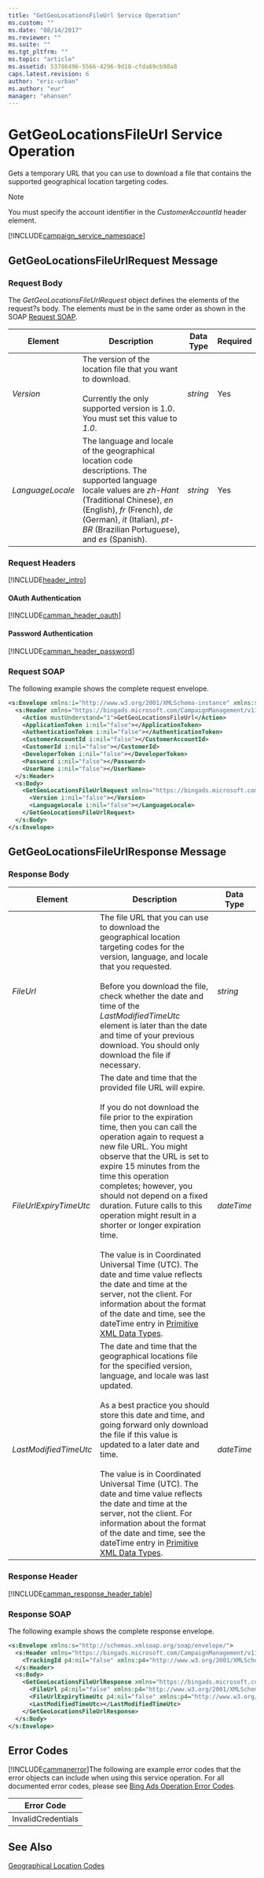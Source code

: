 ```yaml
---
title: "GetGeoLocationsFileUrl Service Operation"
ms.custom: ""
ms.date: "08/14/2017"
ms.reviewer: ""
ms.suite: ""
ms.tgt_pltfrm: ""
ms.topic: "article"
ms.assetid: 53786496-5566-4296-9d18-cfda69cb98a8
caps.latest.revision: 6
author: "eric-urban"
ms.author: "eur"
manager: "ehansen"
---
```

# GetGeoLocationsFileUrl Service Operation
Gets a temporary URL that you can use to download a file that contains the supported geographical location targeting codes.

> [!NOTE]
> You must specify the account identifier in the *CustomerAccountId* header element.

[!INCLUDE[campaign_service_namespace](../campaign-api/includes/campaign-service-namespace.md)]

## <a name="request"></a>GetGeoLocationsFileUrlRequest Message

### Request Body
The *GetGeoLocationsFileUrlRequest* object defines the elements of the request?s body. The elements must be in the same order as shown in the SOAP [Request SOAP](#request_soap).

|Element|Description|Data Type|Required|
|-----------|---------------|-------------|-------------|
|*Version*|The version of the location file that you want to download.<br/><br/>Currently the only supported version is 1.0. You must set this value to *1.0*. |*string*|Yes|
|*LanguageLocale*|The language and locale of the geographical location code descriptions. The supported language locale values are *zh-Hant* (Traditional Chinese), *en* (English), *fr* (French), *de* (German), *it* (Italian), *pt-BR* (Brazilian Portuguese), and *es* (Spanish).|*string*|Yes|

### Request Headers
[!INCLUDE[header_intro](../campaign-api/includes/header-intro.md)]
#### OAuth Authentication
[!INCLUDE[camman_header_oauth](../campaign-api/includes/camman-header-oauth.md)]
#### Password Authentication
[!INCLUDE[camman_header_password](../campaign-api/includes/camman-header-password.md)]
### <a name="request_soap"></a>Request SOAP
The following example shows the complete request envelope.

```xml
<s:Envelope xmlns:i="http://www.w3.org/2001/XMLSchema-instance" xmlns:s="http://schemas.xmlsoap.org/soap/envelope/">
  <s:Header xmlns="https://bingads.microsoft.com/CampaignManagement/v11">
    <Action mustUnderstand="1">GetGeoLocationsFileUrl</Action>
    <ApplicationToken i:nil="false"></ApplicationToken>
    <AuthenticationToken i:nil="false"></AuthenticationToken>
    <CustomerAccountId i:nil="false"></CustomerAccountId>
    <CustomerId i:nil="false"></CustomerId>
    <DeveloperToken i:nil="false"></DeveloperToken>
    <Password i:nil="false"></Password>
    <UserName i:nil="false"></UserName>
  </s:Header>
  <s:Body>
    <GetGeoLocationsFileUrlRequest xmlns="https://bingads.microsoft.com/CampaignManagement/v11">
      <Version i:nil="false"></Version>
      <LanguageLocale i:nil="false"></LanguageLocale>
    </GetGeoLocationsFileUrlRequest>
  </s:Body>
</s:Envelope>
```

## <a name="response"></a>GetGeoLocationsFileUrlResponse Message

### <a name="Body_Elements"></a>Response Body

|Element|Description|Data Type|
|-----------|---------------|-------------|
|*FileUrl*|The file URL that you can use to download the geographical location targeting codes for the version, language, and locale that you requested.<br/><br/>Before you download the file, check whether the date and time of the *LastModifiedTimeUtc* element is later than the date and time of your previous download. You should only download the file if necessary.|*string*|
|*FileUrlExpiryTimeUtc*|The date and time that the provided file URL will expire.<br/><br/>If you do not download the file prior to the expiration time, then you can call the operation again to request a new file URL. You might observe that the URL is set to expire 15 minutes from the time this operation completes; however, you should not depend on a fixed duration. Future calls to this operation might result in a shorter or longer expiration time. <br/><br/>The value is in Coordinated Universal Time (UTC). The date and time value reflects the date and time at the server, not the client. For information about the format of the date and time, see the dateTime entry in [Primitive XML Data Types](https://docs.microsoft.com/en-us/dotnet/framework/data/index).|*dateTime*|
|*LastModifiedTimeUtc*|The date and time that the geographical locations file for the specified version, language, and locale was last updated.<br/><br/>As a best practice you should store this date and time, and going forward only download the file if this value is updated to a later date and time.<br/><br/>The value is in Coordinated Universal Time (UTC). The date and time value reflects the date and time at the server, not the client. For information about the format of the date and time, see the dateTime entry in [Primitive XML Data Types](https://docs.microsoft.com/en-us/dotnet/framework/data/index).|*dateTime*|

### <a name="Header_Elements"></a>Response Header
[!INCLUDE[camman_response_header_table](../campaign-api/includes/camman-response-header-table.md)]
### Response SOAP
The following example shows the complete response envelope.

```xml
<s:Envelope xmlns:s="http://schemas.xmlsoap.org/soap/envelope/">
  <s:Header xmlns="https://bingads.microsoft.com/CampaignManagement/v11">
    <TrackingId p4:nil="false" xmlns:p4="http://www.w3.org/2001/XMLSchema-instance"></TrackingId>
  </s:Header>
  <s:Body>
    <GetGeoLocationsFileUrlResponse xmlns="https://bingads.microsoft.com/CampaignManagement/v11">
      <FileUrl p4:nil="false" xmlns:p4="http://www.w3.org/2001/XMLSchema-instance"></FileUrl>
      <FileUrlExpiryTimeUtc p4:nil="false" xmlns:p4="http://www.w3.org/2001/XMLSchema-instance"></FileUrlExpiryTimeUtc>
      <LastModifiedTimeUtc></LastModifiedTimeUtc>
    </GetGeoLocationsFileUrlResponse>
  </s:Body>
</s:Envelope>
```

## <a name="errors"></a>Error Codes
[!INCLUDE[cammanerror](../campaign-api/includes/cammanerror.md)]The following are example  error codes that the error objects can include when using this service operation. For all documented error codes, please see [Bing Ads Operation Error Codes](http://go.microsoft.com/fwlink/?LinkId=511884).

|Error Code|
|--------------|
|InvalidCredentials|

## See Also
[Geographical Location Codes](~/concepts/geographical-location-codes.md)
